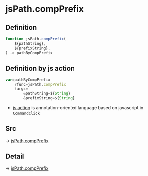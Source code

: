 # jsPath.compPrefix

## Definition

```js.js
function jsPath.compPrefix(
	${pathString},
	${prefixString},
) -> pathByCompPrefix
```


## Definition by js action

```js.js
var=pathByCompPrefix
	?func=jsPath.compPrefix
	?args=
		&pathString=${String}
		&prefixString=${String}
```

- [js action](#) is annotation-oriented language based on javascript in `CommandClick`

## Src

-> [jsPath.compPrefix](https://github.com/puutaro/CommandClick/blob/master/app/src/main/java/com/puutaro/commandclick/fragment_lib/terminal_fragment/js_interface/JsPath.kt#L15)

## Detail

-> [jsPath.compPrefix](https://github.com/puutaro/CommandClick/blob/master/md/developer/js_interface/details/JsPath/compPrefix.md)
